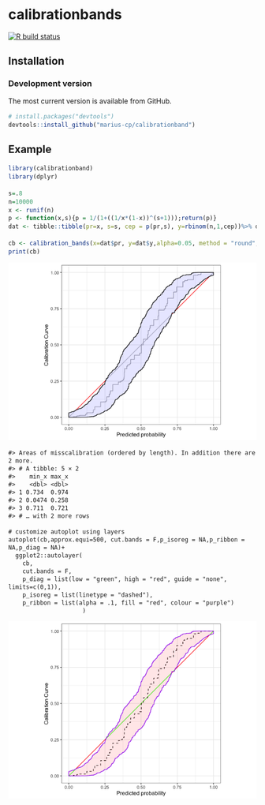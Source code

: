 
# calibrationbands

<!-- badges: start -->

[![R build
status](https://github.com/marius-cp/calibrationband/workflows/R-CMD-check/badge.svg)](https://github.com/marius-cp/calibrationband/actions)
<!-- badges: end -->

## Installation

### Development version

The most current version is available from GitHub.

``` r
# install.packages("devtools")
devtools::install_github("marius-cp/calibrationband")
```

## Example

``` r
library(calibrationband)
library(dplyr)

s=.8
n=10000
x <- runif(n)
p <- function(x,s){p = 1/(1+((1/x*(1-x))^(s+1)));return(p)}
dat <- tibble::tibble(pr=x, s=s, cep = p(pr,s), y=rbinom(n,1,cep))%>% dplyr::arrange(pr)

cb <- calibration_bands(x=dat$pr, y=dat$y,alpha=0.05, method = "round", digits = 3)
print(cb)
```

![](man/figures/README-example-1.png)<!-- -->

    #> Areas of misscalibration (ordered by length). In addition there are 2 more. 
    #> # A tibble: 5 × 2
    #>    min_x max_x
    #>    <dbl> <dbl>
    #> 1 0.734  0.974
    #> 2 0.0474 0.258
    #> 3 0.711  0.721
    #> # … with 2 more rows

    # customize autoplot using layers 
    autoplot(cb,approx.equi=500, cut.bands = F,p_isoreg = NA,p_ribbon = NA,p_diag = NA)+
      ggplot2::autolayer(
        cb,
        cut.bands = F,
        p_diag = list(low = "green", high = "red", guide = "none", limits=c(0,1)),
        p_isoreg = list(linetype = "dashed"),
        p_ribbon = list(alpha = .1, fill = "red", colour = "purple")
                         )

![](man/figures/README-example-2.png)<!-- -->
